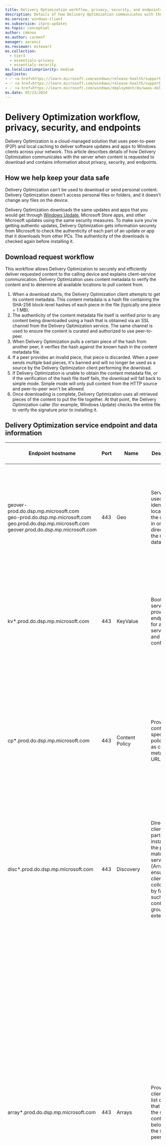 ```yaml
---
title: Delivery Optimization workflow, privacy, security, and endpoints
description: Details of how Delivery Optimization communicates with the server when content is requested to download including privacy, security, and endpoints.
ms.service: windows-client
ms.subservice: itpro-updates
ms.topic: conceptual
author: cmknox
ms.author: carmenf
manager: aaroncz
ms.reviewer: mstewart
ms.collection: 
  - tier3
  - essentials-privacy
  - essentials-security
ms.localizationpriority: medium
appliesto: 
- ✅ <a href=https://learn.microsoft.com/windows/release-health/supported-versions-windows-client target=_blank>Windows 11</a>
- ✅ <a href=https://learn.microsoft.com/windows/release-health/supported-versions-windows-client target=_blank>Windows 10</a>
- ✅ <a href=https://learn.microsoft.com/windows/deployment/do/waas-delivery-optimization target=_blank>Delivery Optimization</a>	
ms.date: 05/23/2024
---
```


# Delivery Optimization workflow, privacy, security, and endpoints

Delivery Optimization is a cloud-managed solution that uses peer-to-peer (P2P) and local caching to deliver software updates and apps to Windows clients across your network. This article describes details of how Delivery Optimization communicates with the server when content is requested to download and contains information about privacy, security, and endpoints.

## How we help keep your data safe

Delivery Optimization can't be used to download or send personal content. Delivery Optimization doesn't access personal files or folders, and it doesn't change any files on the device.

Delivery Optimization downloads the same updates and apps that you would get through [Windows Update](../update/windows-update-security.md), Microsoft Store apps, and other Microsoft updates using the same security measures. To make sure you're getting authentic updates, Delivery Optimization gets information securely from Microsoft to check the authenticity of each part of an update or app that it downloads from other PCs. The authenticity of the downloads is checked again before installing it. <!--8658744-->

## Download request workflow  

This workflow allows Delivery Optimization to securely and efficiently deliver requested content to the calling device and explains client-service communication. Delivery Optimization uses content metadata to verify the content and to determine all available locations to pull content from.

1. When a download starts, the Delivery Optimization client attempts to get its content metadata. This content metadata is a hash file containing the SHA-256 block-level hashes of each piece in the file (typically one piece = 1 MB).
2. The authenticity of the content metadata file itself is verified prior to any content being downloaded using a hash that is obtained via an SSL channel from the Delivery Optimization service. The same channel is used to ensure the content is curated and authorized to use peer-to-peer.
3. When Delivery Optimization pulls a certain piece of the hash from another peer, it verifies the hash against the known hash in the content metadata file.
4. If a peer provides an invalid piece, that piece is discarded. When a peer sends multiple bad pieces, it's banned and will no longer be used as a source by the Delivery Optimization client performing the download.
5. If Delivery Optimization is unable to obtain the content metadata file, or if the verification of the hash file itself fails, the download will fall back to simple mode. Simple mode will only pull content from the HTTP source and peer-to-peer won't be allowed.
6. Once downloading is complete, Delivery Optimization uses all retrieved pieces of the content to put the file together. At that point, the Delivery Optimization caller (for example, Windows Update) checks the entire file to verify the signature prior to installing it.

## Delivery Optimization service endpoint and data information

|Endpoint hostname | Port|Name|Description|Data sent from the computer to the endpoint
|--------------------------------------------|--------|---------------|-----------------------|------------------------
| geover-prod.do.dsp.mp.microsoft.com <br> geo-prod.do.dsp.mp.microsoft.com <br> geo.prod.do.dsp.mp.microsoft.com <br> geover.prod.do.dsp.mp.microsoft.com | 443 | Geo | Service used to identify the location of the device in order to direct it to the nearest data center. | **Profile**: The device type (for example, PC or Xbox) <br> **doClientVersion**: The version of the DoSvc client <br> **groupID**: Group the device belongs to (set with DownloadMode = '2' (Group download mode) + groupID group policy / MDM policies)
| kv\*.prod.do.dsp.mp.microsoft.com | 443| KeyValue | Bootstrap service provides endpoints for all other services and device configs. | **countryCode**: The country or region the client is connected from <br> **doClientVersion**: The version of the DoSvc client <br> **Profile**: The device type (for example, PC or Xbox) <br> **eId**: Client grouping ID <br> **CacheHost**: Cache host ID
| cp\*.prod.do.dsp.mp.microsoft.com <br> | 443 | Content Policy | Provides content specific policies and as content metadata URLs. | **Profile**: The device type (for example, PC or Xbox) <br> **ContentId**: The content identifier <br> **doClientVersion**: The version of the DoSvc client <br> **countryCode**: The country the client is connected from <br> **altCatalogID**: If ContentID isn't available, use the download URL instead <br> **eID**: Client grouping ID <br> **CacheHost**: Cache host ID
| disc\*.prod.do.dsp.mp.microsoft.com | 443 | Discovery | Directs clients to a particular instance of the peer matching service (Array), ensuing that clients are collocated by factors, such as content, groupID and external IP. | **Profile**: The device type (for example, PC or Xbox) <br> **ContentID**: The content identifier <br> **doClientVersion**: The version of the DoSvc client <br> **partitionID**: Client partitioning hint <br> **altCatalogID**: If ContentID isn't available, use the download URL instead <br> **eID**: Client grouping ID
| array\*.prod.do.dsp.mp.microsoft.com | 443 | Arrays | Provides the client with list of peers that have the same content and belong to the same peer group. | **Profile**: The device type (for example, PC or Xbox) <br> **ContentID**: The content identifier <br> **doClientVersion**: The version of the DoSvc client <br> **altCatalogID**: If ContentID isn't available, use the download URL instead <br> **PeerID**:  Identity of the device running DO client <br> **ReportedIp**: The internal / private IP Address <br> **IsBackground**: Is the download interactive or background <br> **Uploaded**: Total bytes uploaded to peers <br> **Downloaded**: Total bytes downloaded from peers <br> **DownloadedCdn**: Total bytes downloaded from CDN <br> **Left**: Bytes left to download <br> **Peers Wanted**: Total number of peers wanted <br> **Group ID**: Group the device belongs to (set via DownloadMode 2 + Group ID GP / MDM policies) <br> **Scope**: The Download mode <br> **UploadedBPS**: The upload speed in bytes per second <br> **DownloadBPS**: The download speed in Bytes per second <br> **eID**: Client grouping ID
| dl.delivery.mp.microsoft.com <br> emdl.ws.microsoft.com <br> download.windowsupdate.com | 80 | Delivery Optimization metadata file hosting | CDN hostnames for Delivery Optimization content metadata files | Metadata download can come from different hostnames, but it's required for peer to peer.
